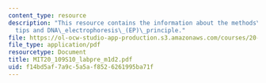 ```yaml
---
content_type: resource
description: "This resource contains the information about the methods\_section\_\
  tips and DNA\_electrophoresis\_(EP)\_principle."
file: https://ol-ocw-studio-app-production.s3.amazonaws.com/courses/20-109-laboratory-fundamentals-in-biological-engineering-spring-2010/f14bd5af7a9c5a5af8526261995ba71f_MIT20_109S10_labpre_m1d2.pdf
file_type: application/pdf
resourcetype: Document
title: MIT20_109S10_labpre_m1d2.pdf
uid: f14bd5af-7a9c-5a5a-f852-6261995ba71f
---
```


